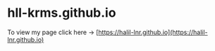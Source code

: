 # hll-krms.github.io

To view my page click here -> [https://halil-lnr.github.io](https://halil-lnr.github.io)
